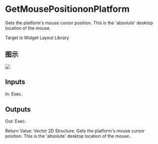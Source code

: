 # GetMousePositiononPlatform

Gets the platform's mouse cursor position. This is the 'absolute' desktop location of the mouse.

Target is Widget Layout Library

## 图示

![]($-20221218-21250871.png)

## Inputs

In: Exec.  

## Outputs

Out: Exec.

Return Value: Vector 2D Structure. Gets the platform's mouse cursor position. This is the 'absolute' desktop location of the mouse..

